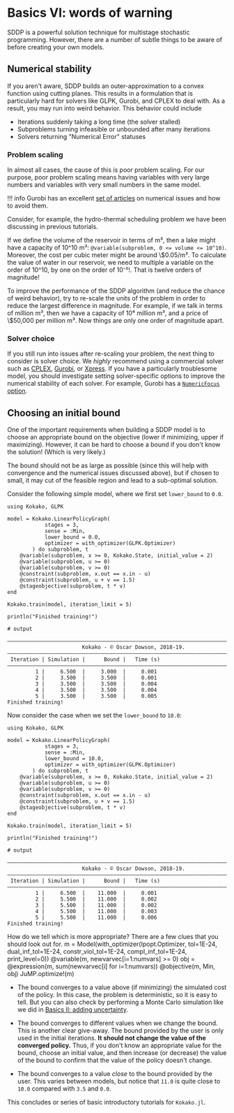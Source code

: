 # Basics VI: words of warning

SDDP is a powerful solution technique for multistage stochastic programming.
However, there are a number of subtle things to be aware of before creating
your own models.

## Numerical stability

If you aren't aware, SDDP builds an outer-approximation to a convex function
using cutting planes. This results in a formulation that is particularly hard
for solvers like GLPK, Gurobi, and CPLEX to deal with. As a result, you may run
into weird behavior. This behavior could include

 - Iterations suddenly taking a long time (the solver stalled)
 - Subproblems turning infeasible or unbounded after many iterations
 - Solvers returning "Numerical Error" statuses

### Problem scaling

In almost all cases, the cause of this is poor problem scaling. For our purpose,
poor problem scaling means having variables with very large numbers and
variables with very small numbers in the same model.

!!! info
    Gurobi has an excellent [set of articles](http://www.gurobi.com/documentation/8.1/refman/numerics_gurobi_guidelines.html)
    on numerical issues and how to avoid them.

Consider, for example, the hydro-thermal scheduling problem we have been
discussing in previous tutorials.

If we define the volume of the reservoir in terms of m³, then a lake might have
a capacity of 10^10 m³: `@variable(subproblem, 0 <= volume <= 10^10)`. Moreover,
the cost per cubic meter might be around \\\$0.05/m³. To calculate the  value of
water in our reservoir, we need to multiple a variable on the order of 10^10, by
one on the order of 10⁻²!. That is twelve orders of magnitude!

To improve the performance of the SDDP algorithm (and reduce the chance of weird
behavior), try to re-scale the units of the problem in order to reduce the
largest difference in magnitude. For example, if we talk in terms of million m³,
then we have a capacity of 10⁴ million m³, and a price of \\\$50,000 per million
m³. Now things are only one order of magnitude apart.

### Solver choice

If you still run into issues after re-scaling your problem, the next thing to
consider is solver choice. We _highly_ recommend using a commercial solver such
as [CPLEX](https://github.com/JuliaOpt/CPLEX.jl),
[Gurobi](https://github.com/JuliaOpt/Gurobi.jl), or
[Xpress](https://github.com/JuliaOpt/Xpress.jl). If you have a particularly
troublesome model, you should investigate setting solver-specific options to
improve the numerical stability of each solver. For example, Gurobi has a
[`NumericFocus` option](http://www.gurobi.com/documentation/8.1/refman/numericfocus.html#parameter:NumericFocus).

## Choosing an initial bound

One of the important requirements when building a SDDP model is to choose an
appropriate bound on the objective (lower if minimizing, upper if maximizing).
However, it can be hard to choose a bound if you don't know the solution! (Which
is very likely.)

The bound should not be as large as possible (since this will help with
convergence and the numerical issues discussed above), but if chosen to small,
it may cut of the feasible region and lead to a sub-optimal solution.

Consider the following simple model, where we first set `lower_bound` to `0.0`.
```jldoctest; filter=r"\|.+?\n"
using Kokako, GLPK

model = Kokako.LinearPolicyGraph(
            stages = 3,
            sense = :Min,
            lower_bound = 0.0,
            optimizer = with_optimizer(GLPK.Optimizer)
        ) do subproblem, t
    @variable(subproblem, x >= 0, Kokako.State, initial_value = 2)
    @variable(subproblem, u >= 0)
    @variable(subproblem, v >= 0)
    @constraint(subproblem, x.out == x.in - u)
    @constraint(subproblem, u + v == 1.5)
    @stageobjective(subproblem, t * v)
end

Kokako.train(model, iteration_limit = 5)

println("Finished training!")

# output

———————————————————————————————————————————————————————————————————————————————
                        Kokako - © Oscar Dowson, 2018-19.
———————————————————————————————————————————————————————————————————————————————
 Iteration | Simulation |      Bound |   Time (s)
———————————————————————————————————————————————————————————————————————————————
         1 |     6.500  |     3.000  |     0.001
         2 |     3.500  |     3.500  |     0.001
         3 |     3.500  |     3.500  |     0.004
         4 |     3.500  |     3.500  |     0.004
         5 |     3.500  |     3.500  |     0.005
Finished training!
```

Now consider the case when we set the `lower_bound` to `10.0`:

```jldoctest; filter=r"\|.+?\n"
using Kokako, GLPK

model = Kokako.LinearPolicyGraph(
            stages = 3,
            sense = :Min,
            lower_bound = 10.0,
            optimizer = with_optimizer(GLPK.Optimizer)
        ) do subproblem, t
    @variable(subproblem, x >= 0, Kokako.State, initial_value = 2)
    @variable(subproblem, u >= 0)
    @variable(subproblem, v >= 0)
    @constraint(subproblem, x.out == x.in - u)
    @constraint(subproblem, u + v == 1.5)
    @stageobjective(subproblem, t * v)
end

Kokako.train(model, iteration_limit = 5)

println("Finished training!")

# output

———————————————————————————————————————————————————————————————————————————————
                        Kokako - © Oscar Dowson, 2018-19.
———————————————————————————————————————————————————————————————————————————————
 Iteration | Simulation |      Bound |   Time (s)
———————————————————————————————————————————————————————————————————————————————
         1 |     6.500  |    11.000  |     0.001
         2 |     5.500  |    11.000  |     0.002
         3 |     5.500  |    11.000  |     0.002
         4 |     5.500  |    11.000  |     0.003
         5 |     5.500  |    11.000  |     0.006
Finished training!
```

How do we tell which is more appropriate? There are a few clues that you should
look out for.    m = Model(with_optimizer(Ipopt.Optimizer, tol=1E-24, dual_inf_tol=1E-24,
        constr_viol_tol=1E-24, compl_inf_tol=1E-24, print_level=0))
    @variable(m, newvarvec[i=1:numvars] >= 0)
    obj = @expression(m, sum(newvarvec[i] for i=1:numvars))
    @objective(m, Min, obj)
    JuMP.optimize!(m)

- The bound converges to a value above (if minimizing) the simulated cost of the
  policy. In this case, the problem is deterministic, so it is easy to tell. But
  you can also check by performing a Monte Carlo simulation like we did in
  [Basics II: adding uncertainty](@ref).

- The bound converges to different values when we change the bound. This is
  another clear give-away. The bound provided by the user is only used in the
  initial iterations. __It should not change the value of the converged
  policy.__ Thus, if you don't know an appropriate value for the bound, choose
  an initial value, and then increase (or decrease) the value of the bound to
  confirm that the value of the policy doesn't change.

- The bound converges to a value _close_ to the bound provided by the user. This
  varies between models, but notice that `11.0` is quite close to `10.0`
  compared with `3.5` and `0.0`.

This concludes or series of basic introductory tutorials for `Kokako.jl`.
